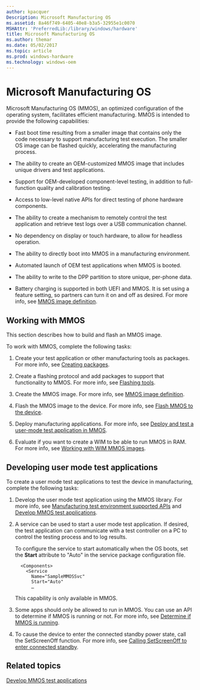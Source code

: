 ```yaml
---
author: kpacquer
Description: Microsoft Manufacturing OS
ms.assetid: 8a46f749-6405-40e8-b3a5-32955e1c0070
MSHAttr: 'PreferredLib:/library/windows/hardware'
title: Microsoft Manufacturing OS
ms.author: themar
ms.date: 05/02/2017
ms.topic: article
ms.prod: windows-hardware
ms.technology: windows-oem
---
```


# Microsoft Manufacturing OS


Microsoft Manufacturing OS (MMOS), an optimized configuration of the operating system, facilitates efficient manufacturing. MMOS is intended to provide the following capabilities:

-   Fast boot time resulting from a smaller image that contains only the code necessary to support manufacturing test execution. The smaller OS image can be flashed quickly, accelerating the manufacturing process.

-   The ability to create an OEM-customized MMOS image that includes unique drivers and test applications.

-   Support for OEM-developed component-level testing, in addition to full-function quality and calibration testing.

-   Access to low-level native APIs for direct testing of phone hardware components.

-   The ability to create a mechanism to remotely control the test application and retrieve test logs over a USB communication channel.

-   No dependency on display or touch hardware, to allow for headless operation.

-   The ability to directly boot into MMOS in a manufacturing environment.

-   Automated launch of OEM test applications when MMOS is booted.

-   The ability to write to the DPP partition to store unique, per-phone data.

-   Battery charging is supported in both UEFI and MMOS. It is set using a feature setting, so partners can turn it on and off as desired. For more info, see [MMOS image definition](mmos-image-definition.md).

## <span id="Working_with_MMOS"></span><span id="working_with_mmos"></span><span id="WORKING_WITH_MMOS"></span>Working with MMOS


This section describes how to build and flash an MMOS image.

To work with MMOS, complete the following tasks:

1.  Create your test application or other manufacturing tools as packages. For more info, see [Creating packages](https://msdn.microsoft.com/library/dn756642).

2.  Create a flashing protocol and add packages to support that functionality to MMOS. For more info, see [Flashing tools](flashing-tools.md).

3.  Create the MMOS image. For more info, see [MMOS image definition](mmos-image-definition.md).

4.  Flash the MMOS image to the device. For more info, see [Flash MMOS to the device](flash-mmos-to-the-phone.md).

5.  Deploy manufacturing applications. For more info, see [Deploy and test a user-mode test application in MMOS](deploy-and-test-a-user-mode-test-application-in-mmos.md).

6.  Evaluate if you want to create a WIM to be able to run MMOS in RAM. For more info, see [Working with WIM MMOS images](working-with-wim-mmos-images.md).

## <span id="Developing_user_mode_test_applications"></span><span id="developing_user_mode_test_applications"></span><span id="DEVELOPING_USER_MODE_TEST_APPLICATIONS"></span>Developing user mode test applications


To create a user mode test applications to test the device in manufacturing, complete the following tasks:

1.  Develop the user mode test application using the MMOS library. For more info, see [Manufacturing test environment supported APIs](manufacturing-test-environment-supported-apis.md) and [Develop MMOS test applications](develop-mmos-test-applications.md).

2.  A service can be used to start a user mode test application. If desired, the test application can communicate with a test controller on a PC to control the testing process and to log results.

    To configure the service to start automatically when the OS boots, set the **Start** attribute to "Auto" in the service package configuration file.  

    ```
      <Components>
        <Service
          Name="SampleMMOSSvc"
          Start="Auto"
          …
    ```

    This capability is only available in MMOS.

3.  Some apps should only be allowed to run in MMOS. You can use an API to determine if MMOS is running or not. For more info, see [Determine if MMOS is running](determine-if-mmos-is-running.md).

4.  To cause the device to enter the connected standby power state, call the SetScreenOff function. For more info, see [Calling SetScreenOff to enter connected standby](calling-setscreenoff-to-enter-connected-standby.md).

## <span id="related_topics"></span>Related topics


[Develop MMOS test applications](develop-mmos-test-applications.md)

 

 






